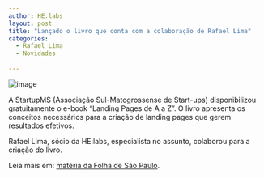 ```yaml
---
author: HE:labs
layout: post
title: "Lançado o livro que conta com a colaboração de Rafael Lima"
categories:
  - Rafael Lima
  - Novidades
   
---
```

![image](/blog/images/posts/2012-12-18/livrorafa.jpg)

A StartupMS (Associação Sul-Matogrossense de Start-ups) disponibilizou gratuitamente o e-book “Landing Pages de A a Z”. O livro apresenta os conceitos necessários para a criação de landing pages que gerem resultados efetivos.

Rafael Lima, sócio da HE:labs, especialista no assunto, colaborou para a criação do livro.

Leia mais em: [matéria da Folha de São Paulo](http://classificados.folha.uol.com.br/negocios/1197197-associacao-disponibiliza-e-book-gratuito-para-empresas-iniciantes.shtml).

